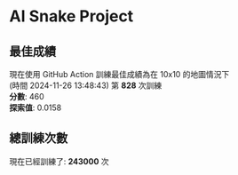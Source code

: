
# AI Snake Project

## **最佳成績**
現在使用 GitHub Action 訓練最佳成績為在 10x10 的地圖情況下  
(時間 2024-11-26 13:48:43) 第 **828** 次訓練  
**分數**: 460  
**探索值**: 0.0158

## 總訓練次數
現在已經訓練了: **243000** 次
